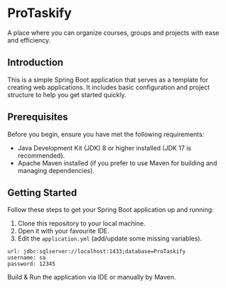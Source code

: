 # ProTaskify
A place where you can organize courses, groups and projects with ease and efficiency.

## Introduction
This is a simple Spring Boot application that serves as a template for creating web applications. It includes basic configuration and project structure to help you get started quickly.

## Prerequisites
Before you begin, ensure you have met the following requirements:
* Java Development Kit (JDK) 8 or higher installed (JDK 17 is recommended).
* Apache Maven installed (if you prefer to use Maven for building and managing dependencies).

## Getting Started
Follow these steps to get your Spring Boot application up and running:
1. Clone this repository to your local machine.
2. Open it with your favourite IDE.
3. Edit the `application.yml` (add/update some missing variables).

```
url: jdbc:sqlserver://localhost:1433;database=ProTaskify
username: sa
password: 12345
```

Build & Run the application via IDE or manually by Maven.
